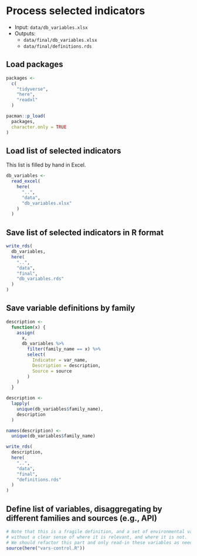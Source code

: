 # Process selected indicators

- Input: `data/db_variables.xlsx`
- Outputs: 
  - `data/final/db_variables.xlsx`
  - `data/final/definitions.rds`

## Load packages


```r
packages <- 
  c(
    "tidyverse",
    "here",
    "readxl"
  )

pacman::p_load(
  packages, 
  character.only = TRUE
)
```


## Load list of selected indicators

This list is filled by hand in Excel.


```r
db_variables <-
  read_excel(
    here(
      "..",
      "data",
      "db_variables.xlsx"
    )
  )
```

## Save list of selected indicators in R format


```r
write_rds(
  db_variables,
  here(
    "..",
    "data",
    "final",
    "db_variables.rds"
  )
)
```

## Save variable definitions by family


```r
description <- 
  function(x) {
    assign(
      x,
      db_variables %>%
        filter(family_name == x) %>%
        select(
          Indicator = var_name,
          Description = description,
          Source = source
        )
    )
  }

description <-
  lapply(
    unique(db_variables$family_name),
    description
  )

names(description) <- 
  unique(db_variables$family_name)

write_rds(
  description,
  here(
    "..",
    "data",
    "final",
    "definitions.rds"
  )
)
```

## Define list of variables, disaggregating by different families and sources (e.g., API)


```r
# Note that this is a fragile definition, and a set of environmental variables that cascade down the pipeline
# without a clear sense of where it is relevant, and where it is not.
# We should refactor this part and only read-in these variables as needed.
source(here("vars-control.R"))
```
